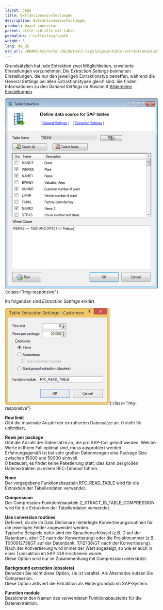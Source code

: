 ```yaml
---
layout: page
title: Extraktionseinstellungen
description: Extraktionseinstellungen
product: board-connector
parent: erste-schritte-mit-table
permalink: /:collection/:path
weight: 5
lang: de_DE
old_url: /BOARD-Connector-DE/default.aspx?pageid=table-extraktionseinstellungen
---
```


Grundsätzlich hat jede Extraktion zwei Möglichkeiten, erweiterte Einstellungen vorzunehmen. Die *Extraction Settings* beinhalten Einstellungen, die nur den jeweiligen Extraktionstyp betreffen, während die General Settings bei allen Extraktionstypen gleich sind. Sie finden Informationen zu den *General Settings* im Abschnitt [Allgemeine Einstellungen](../fortgeschrittene-techniken/allgemeine-einstellungen). 

![Extraction-Settings-01](/img/content/Extraction-Settings-01.png){:class="img-responsive"}

Im folgenden sind *Extraction Settings* erklärt.

![Table-Extraction-Settings](/img/content/Table-Extraction-Settings.jpg){:class="img-responsive"}

**Row limit**<br>
Gibt die maximale Anzahl der extrahierten Datensätze an. 0 steht für unlimitiert.

**Rows per package** <br>
Gibt die Anzahl der Datensätze an, die pro SAP-Call geholt werden. Welche Werte in Ihrem Fall optimal sind, muss ausprobiert werden. <br>
Erfahrungsgemäß ist bei sehr großen Datenmengen eine Package Size zwischen 15000 und 50000 sinnvoll. <br>
0 bedeutet, es findet keine Paketierung statt; dies kann bei großen Datenextrakten zu einem RFC-Timeout führen.

**None** <br>
Der vorgegebene Funktionsbaustein RFC_READ_TABLE wird für die Extraktion der Tabellendaten verwendet. 

**Compression** <br>
Der Compression-Funktionsbaustein Z_XTRACT_IS_TABLE_COMPRESSION wird für die Extraktion der Tabellendaten verwendet. 

**Use conversion routines**<br>
Definiert, ob die im Data Dictionary hinterlegte Konvertierungsroutinen für die jeweiligen Felder angewendet werden. <br>
Typische Beispiele dafür sind der Sprachenschlüssel (z.B. D auf der Datenbank, aber DE nach der Konvertierung) oder die Projektnummer (z.B. T000012738GT auf der Datenbank, T/12738/GT nach der Konvertierung). <br>
Nach der Konvertierung wird immer der Wert angezeigt, so wie er auch in einer Transaktion im SAP GUI erscheinen würde. <br>
Diese Option wird nur im Zusammenhang mit Compression unterstützt.

**Background extraction (obsolete)** <br>
Benutzen Sie nicht diese Option, sie ist veraltet. Als Alternative nutzen Sie Compression.<br> 
Diese Option aktiviert die Extraktion als Hintergrundjob im SAP-System. 

**Function module** <br>
Bezeichnet den Namen des verwendeten Funktionsbausteins für die Datenextraktion. 
